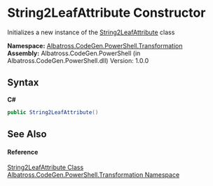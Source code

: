 # String2LeafAttribute Constructor 
 

Initializes a new instance of the <a href="70B81DC7.md">String2LeafAttribute</a> class

**Namespace:**&nbsp;<a href="2C757E35.md">Albatross.CodeGen.PowerShell.Transformation</a><br />**Assembly:**&nbsp;Albatross.CodeGen.PowerShell (in Albatross.CodeGen.PowerShell.dll) Version: 1.0.0

## Syntax

**C#**<br />
``` C#
public String2LeafAttribute()
```


## See Also


#### Reference
<a href="70B81DC7.md">String2LeafAttribute Class</a><br /><a href="2C757E35.md">Albatross.CodeGen.PowerShell.Transformation Namespace</a><br />